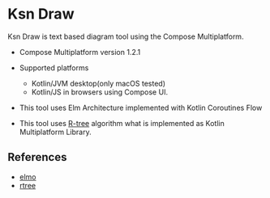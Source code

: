 # Ksn Draw

 Ksn Draw is text based diagram tool using the Compose Multiplatform.
 
 - Compose Multiplatform version 1.2.1

 - Supported platforms
   - Kotlin/JVM desktop(only macOS tested)
   - Kotlin/JS in browsers using Compose UI.

 - This tool uses Elm Architecture implemented with Kotlin Coroutines Flow

 - This tool uses [R-tree](https://en.wikipedia.org/wiki/R-tree) algorithm what is implemented as Kotlin Multiplatform Library.  

## References

 - [elmo](https://github.com/bobymicroby/elmo)
 - [rtree](https://github.com/davidmoten/rtree)
